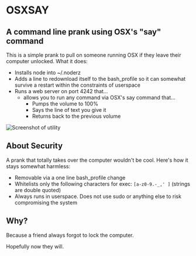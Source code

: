 # OSXSAY
## A command line prank using OSX's "say" command
This is a simple prank to pull on someone running OSX if they leave their computer unlocked. What it does:

* Installs node into ~/.noderz
* Adds a line to redownload itself to the bash_profile so it can somewhat survive a restart within the constraints of userspace
* Runs a web server on port 4242 that...
  * allows you to run any command via OSX's say command that...
    * Pumps the volume to 100%
    * Says the line of text you give it
    * Returns back to the previous volume

![Screenshot of utility](https://raw.github.com/Jakobo/osxsay/master/readme/screenshot.png)

## About Security
A prank that totally takes over the computer wouldn't be cool. Here's how it stays somewhat harmless:

* Removable via a one line bash_profile change
* Whitelists only the following characters for exec: `[a-z0-9.-_,' ]` (strings are double quoted)
* Always runs in userspace. Does not use sudo or anything else to risk compromising the system

## Why?
Because a friend always forgot to lock the computer.

Hopefully now they will.
